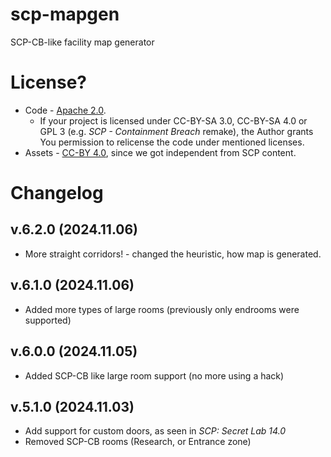 # scp-mapgen
 SCP-CB-like facility map generator

# License?
- Code - [Apache 2.0](/LICENSE.CODE).
  - If your project is licensed under CC-BY-SA 3.0, CC-BY-SA 4.0 or GPL 3 (e.g. *SCP - Containment Breach* remake), the Author grants You permission to relicense the code under mentioned licenses.
- Assets - [CC-BY 4.0](/LICENSE.ASSETS), since we got independent from SCP content.

# Changelog
## v.6.2.0 (2024.11.06)
- More straight corridors! - changed the heuristic, how map is generated.
## v.6.1.0 (2024.11.06)
- Added more types of large rooms (previously only endrooms were supported)
## v.6.0.0 (2024.11.05)
- Added SCP-CB like large room support (no more using a hack)
## v.5.1.0 (2024.11.03)
- Add support for custom doors, as seen in *SCP: Secret Lab 14.0*
- Removed SCP-CB rooms (Research, or Entrance zone)